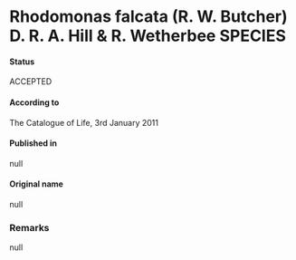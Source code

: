 Rhodomonas falcata (R. W. Butcher) D. R. A. Hill & R. Wetherbee SPECIES
=======

#### Status
ACCEPTED

#### According to
The Catalogue of Life, 3rd January 2011

#### Published in
null

#### Original name
null

### Remarks
null